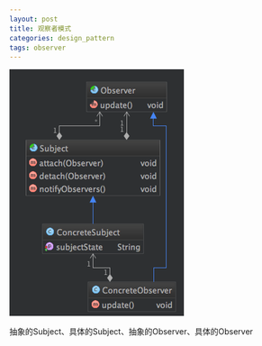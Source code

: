 ```yaml
---
layout: post
title: 观察者模式
categories: design_pattern
tags: observer
---
```


![类图](/images/design_pattern/observer.png)

抽象的Subject、具体的Subject、抽象的Observer、具体的Observer
